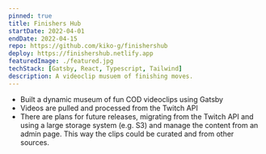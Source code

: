 ```yaml
---
pinned: true
title: Finishers Hub
startDate: 2022-04-01
endDate: 2022-04-15
repo: https://github.com/kiko-g/finishershub
deploy: https://finishershub.netlify.app
featuredImage: ./featured.jpg
techStack: [Gatsby, React, Typescript, Tailwind]
description: A videoclip musuem of finishing moves.
---
```


- Built a dynamic museum of fun COD videoclips using Gatsby
- Videos are pulled and processed from the Twitch API
- There are plans for future releases, migrating from the Twitch API and using a large storage system (e.g. S3) and manage the content from an admin page. This way the clips could be curated and from other sources.
